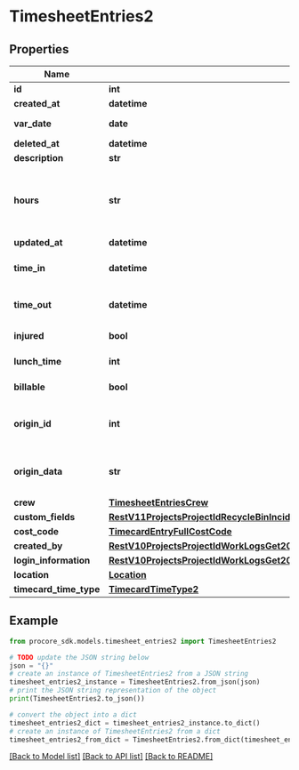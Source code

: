 # TimesheetEntries2


## Properties

Name | Type | Description | Notes
------------ | ------------- | ------------- | -------------
**id** | **int** | ID | [optional] 
**created_at** | **datetime** | Created at | [optional] 
**var_date** | **date** | Timesheet entry date | [optional] 
**deleted_at** | **datetime** | Deleted at | [optional] 
**description** | **str** | Description | [optional] 
**hours** | **str** | Total number of hours the resource was on sight. | [optional] 
**updated_at** | **datetime** | Updated at | [optional] 
**time_in** | **datetime** | Starting time for the Timesheet | [optional] 
**time_out** | **datetime** | Ending time for the Timesheet | [optional] 
**injured** | **bool** | Injury status | [optional] 
**lunch_time** | **int** | Lunch duration | [optional] 
**billable** | **bool** | Billable status | [optional] 
**origin_id** | **int** | ID of related external data | [optional] 
**origin_data** | **str** | Value of related external data | [optional] 
**crew** | [**TimesheetEntriesCrew**](TimesheetEntriesCrew.md) |  | [optional] 
**custom_fields** | [**RestV11ProjectsProjectIdRecycleBinIncidentsWitnessStatementsGet200ResponseInnerCustomFields**](RestV11ProjectsProjectIdRecycleBinIncidentsWitnessStatementsGet200ResponseInnerCustomFields.md) |  | [optional] 
**cost_code** | [**TimecardEntryFullCostCode**](TimecardEntryFullCostCode.md) |  | [optional] 
**created_by** | [**RestV10ProjectsProjectIdWorkLogsGet200ResponseInnerCreatedBy**](RestV10ProjectsProjectIdWorkLogsGet200ResponseInnerCreatedBy.md) |  | [optional] 
**login_information** | [**RestV10ProjectsProjectIdWorkLogsGet200ResponseInnerCreatedBy**](RestV10ProjectsProjectIdWorkLogsGet200ResponseInnerCreatedBy.md) |  | [optional] 
**location** | [**Location**](Location.md) |  | [optional] 
**timecard_time_type** | [**TimecardTimeType2**](TimecardTimeType2.md) |  | [optional] 

## Example

```python
from procore_sdk.models.timesheet_entries2 import TimesheetEntries2

# TODO update the JSON string below
json = "{}"
# create an instance of TimesheetEntries2 from a JSON string
timesheet_entries2_instance = TimesheetEntries2.from_json(json)
# print the JSON string representation of the object
print(TimesheetEntries2.to_json())

# convert the object into a dict
timesheet_entries2_dict = timesheet_entries2_instance.to_dict()
# create an instance of TimesheetEntries2 from a dict
timesheet_entries2_from_dict = TimesheetEntries2.from_dict(timesheet_entries2_dict)
```
[[Back to Model list]](../README.md#documentation-for-models) [[Back to API list]](../README.md#documentation-for-api-endpoints) [[Back to README]](../README.md)


